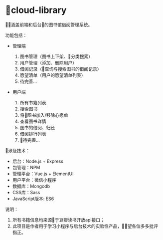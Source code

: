 # cloud-library
涵盖前端和后台的图书馆借阅管理系统。

功能包括：
- 管理端
    1. 图书管理（图书上下架、分类搜索）
    2. 用户管理（添加、删除用户）
    3. 借阅记录（查询与搜索图书的借阅记录）
    4. 愿望清单（用户的愿望清单列表）
    5. 待完善...

- 用户端
    1. 所有书籍列表
    2. 搜索图书
    3. 将图书加入/移除心愿单
    4. 查看图书详情
    5. 图书的借阅、归还
    6. 借阅排行列表
    7. 待完善...

涉及技术：
- 后台：Node.js + Express
- 包管理：NPM
- 管理平台：Vue.js + ElementUI
- 用户平台：微信小程序
- 数据库：Mongodb
- CSS库：Sass
- JavaScript版本: ES6

说明：

1. 所有书籍信息均来源于豆瓣读书开放api接口；
2. 此项目是作者用于学习小程序与后台技术的实验性产品，望各位多多批评指正。